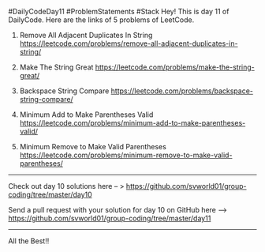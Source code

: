 #DailyCodeDay11
#ProblemStatements
#Stack
Hey! This is day 11 of DailyCode. Here are the links of 5 problems of LeetCode.

1. Remove All Adjacent Duplicates In String
https://leetcode.com/problems/remove-all-adjacent-duplicates-in-string/

2. Make The String Great
https://leetcode.com/problems/make-the-string-great/

3. Backspace String Compare
https://leetcode.com/problems/backspace-string-compare/

4. Minimum Add to Make Parentheses Valid
https://leetcode.com/problems/minimum-add-to-make-parentheses-valid/

5. Minimum Remove to Make Valid Parentheses
https://leetcode.com/problems/minimum-remove-to-make-valid-parentheses/

-----------------------------------------------------------

Check out day 10 solutions here – >
https://github.com/svworld01/group-coding/tree/master/day10

Send a pull request with your solution for day 10 on GitHub here –>
https://github.com/svworld01/group-coding/tree/master/day11

-----------------------------------------------------------
All the Best!!
